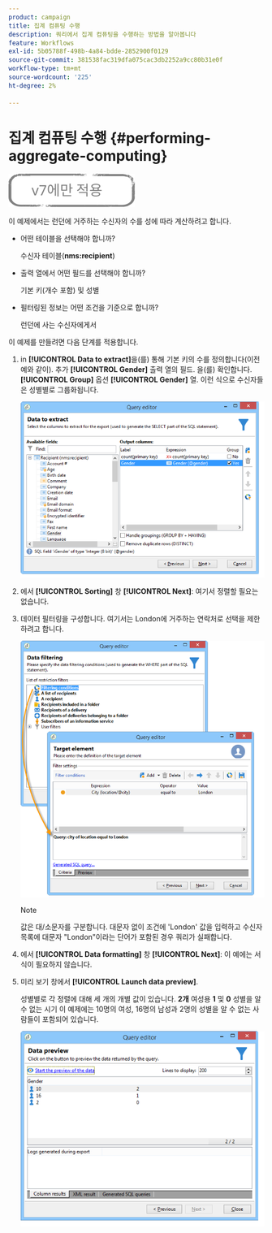 ```yaml
---
product: campaign
title: 집계 컴퓨팅 수행
description: 쿼리에서 집계 컴퓨팅을 수행하는 방법을 알아봅니다
feature: Workflows
exl-id: 5b05788f-498b-4a84-bdde-2852900f0129
source-git-commit: 381538fac319dfa075cac3db2252a9cc80b31e0f
workflow-type: tm+mt
source-wordcount: '225'
ht-degree: 2%

---
```


# 집계 컴퓨팅 수행 {#performing-aggregate-computing}

![](../../assets/v7-only.svg)

이 예제에서는 런던에 거주하는 수신자의 수를 성에 따라 계산하려고 합니다.

* 어떤 테이블을 선택해야 합니까?

   수신자 테이블(**nms:recipient**)

* 출력 열에서 어떤 필드를 선택해야 합니까?

   기본 키(개수 포함) 및 성별

* 필터링된 정보는 어떤 조건을 기준으로 합니까?

   런던에 사는 수신자에게서

이 예제를 만들려면 다음 단계를 적용합니다.

1. in **[!UICONTROL Data to extract]**&#x200B;을(를) 통해 기본 키의 수를 정의합니다(이전 예와 같이). 추가 **[!UICONTROL Gender]** 출력 열의 필드. 을(를) 확인합니다. **[!UICONTROL Group]** 옵션 **[!UICONTROL Gender]** 열. 이런 식으로 수신자들은 성별별로 그룹화됩니다.

   ![](assets/query_editor_nveau_27.png)

1. 에서 **[!UICONTROL Sorting]** 창 **[!UICONTROL Next]**: 여기서 정렬할 필요는 없습니다.
1. 데이터 필터링을 구성합니다. 여기서는 London에 거주하는 연락처로 선택을 제한하려고 합니다.

   ![](assets/query_editor_22.png)

   >[!NOTE]
   >
   >값은 대/소문자를 구분합니다. 대문자 없이 조건에 &#39;London&#39; 값을 입력하고 수신자 목록에 대문자 &quot;London&quot;이라는 단어가 포함된 경우 쿼리가 실패합니다.

1. 에서 **[!UICONTROL Data formatting]** 창 **[!UICONTROL Next]**: 이 예에는 서식이 필요하지 않습니다.
1. 미리 보기 창에서 **[!UICONTROL Launch data preview]**.

   성별별로 각 정렬에 대해 세 개의 개별 값이 있습니다. **2개** 여성용 **1** 및 **0** 성별을 알 수 없는 시기 이 예제에는 10명의 여성, 16명의 남성과 2명의 성별을 알 수 없는 사람들이 포함되어 있습니다.

   ![](assets/query_editor_agregat_04.png)
